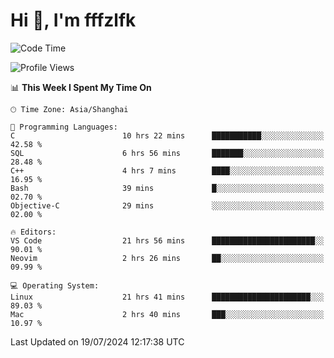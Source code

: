# Hi 👋, I'm fffzlfk

<!--START_SECTION:waka-->
![Code Time](http://img.shields.io/badge/Code%20Time-796%20hrs%2026%20mins-blue)

![Profile Views](http://img.shields.io/badge/Profile%20Views-0-blue)

📊 **This Week I Spent My Time On** 

```text
🕑︎ Time Zone: Asia/Shanghai

💬 Programming Languages: 
C                        10 hrs 22 mins      ███████████░░░░░░░░░░░░░░   42.58 % 
SQL                      6 hrs 56 mins       ███████░░░░░░░░░░░░░░░░░░   28.48 % 
C++                      4 hrs 7 mins        ████░░░░░░░░░░░░░░░░░░░░░   16.95 % 
Bash                     39 mins             █░░░░░░░░░░░░░░░░░░░░░░░░   02.70 % 
Objective-C              29 mins             ░░░░░░░░░░░░░░░░░░░░░░░░░   02.00 % 

🔥 Editors: 
VS Code                  21 hrs 56 mins      ███████████████████████░░   90.01 % 
Neovim                   2 hrs 26 mins       ██░░░░░░░░░░░░░░░░░░░░░░░   09.99 % 

💻 Operating System: 
Linux                    21 hrs 41 mins      ██████████████████████░░░   89.03 % 
Mac                      2 hrs 40 mins       ███░░░░░░░░░░░░░░░░░░░░░░   10.97 % 
```


 Last Updated on 19/07/2024 12:17:38 UTC
<!--END_SECTION:waka-->

